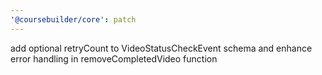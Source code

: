 ```yaml
---
'@coursebuilder/core': patch
---
```


add optional retryCount to VideoStatusCheckEvent schema and enhance error
handling in removeCompletedVideo function
